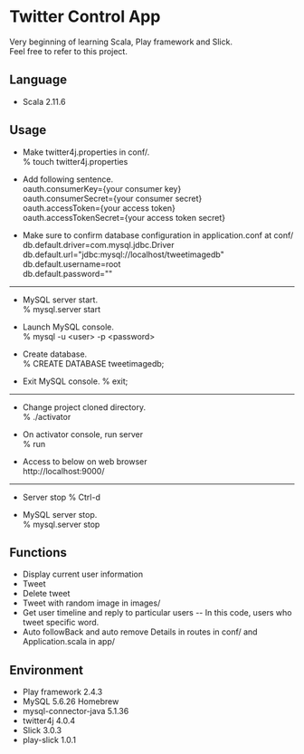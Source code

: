 #  Twitter Control App
Very beginning of learning Scala, Play framework and Slick.  
Feel free to refer to this project. 

## Language
* Scala 2.11.6
  
## Usage
* Make twitter4j.properties in conf/.  
% touch twitter4j.properties
  
* Add following sentence.  
oauth.consumerKey={your consumer key}  
oauth.consumerSecret={your consumer secret}  
oauth.accessToken={your access token}  
oauth.accessTokenSecret={your access token secret}  


* Make sure to confirm database configuration in application.conf at conf/  
db.default.driver=com.mysql.jdbc.Driver  
db.default.url="jdbc:mysql://localhost/tweetimagedb"  
db.default.username=root  
db.default.password=""  

---

* MySQL server start.  
% mysql.server start  

* Launch MySQL console.  
% mysql -u \<user> -p \<password>  
* Create database.  
% CREATE DATABASE tweetimagedb;  
* Exit MySQL console.
% exit;  

---

* Change project cloned directory.  
% ./activator  
  
* On activator console, run server  
% run  
  
* Access to below on web browser  
http://localhost:9000/  

---

* Server stop
% Ctrl-d  
  
* MySQL server stop.  
% mysql.server stop  
  
## Functions
* Display current user information  
* Tweet
* Delete tweet
* Tweet with random image in images/
* Get user timeline and reply to particular users
  -- In this code, users who tweet specific word.
* Auto followBack and auto remove
Details in routes in conf/ and Application.scala in app/

## Environment
* Play framework 2.4.3
* MySQL 5.6.26 Homebrew
* mysql-connector-java 5.1.36
* twitter4j 4.0.4
* Slick 3.0.3
* play-slick 1.0.1
